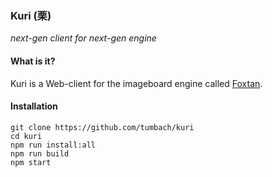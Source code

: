 ### Kuri (栗)
*next-gen client for next-gen engine*

#### What is it?
Kuri is a Web-client for the imageboard engine
called [Foxtan](https://github.com/tumbach/foxtan).

#### Installation
````
git clone https://github.com/tumbach/kuri
cd kuri
npm run install:all
npm run build
npm start
````
